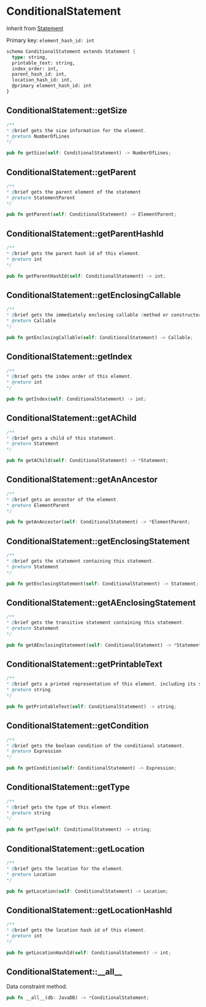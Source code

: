 # ConditionalStatement

Inherit from [Statement](./Statement.md)

Primary key: `element_hash_id: int`

```rust
schema ConditionalStatement extends Statement {
  type: string,
  printable_text: string,
  index_order: int,
  parent_hash_id: int,
  location_hash_id: int,
  @primary element_hash_id: int
}
```
## ConditionalStatement::getSize

```java
/**
* @brief gets the size information for the element.
* @return NumberOfLines
*/
```
```rust
pub fn getSize(self: ConditionalStatement) -> NumberOfLines;
```
## ConditionalStatement::getParent

```java
/**
* @brief gets the parent element of the statement
* @return StatementParent 
*/
```
```rust
pub fn getParent(self: ConditionalStatement) -> ElementParent;
```
## ConditionalStatement::getParentHashId

```java
/**
* @brief gets the parent hash id of this element.
* @return int
*/
```
```rust
pub fn getParentHashId(self: ConditionalStatement) -> int;
```
## ConditionalStatement::getEnclosingCallable

```java
/**
* @brief gets the immediately enclosing callable (method or constructor) whose body contains this statement.
* @return Callable 
*/
```
```rust
pub fn getEnclosingCallable(self: ConditionalStatement) -> Callable;
```
## ConditionalStatement::getIndex

```java
/**
* @brief gets the index order of this element.
* @return int
*/
```
```rust
pub fn getIndex(self: ConditionalStatement) -> int;
```
## ConditionalStatement::getAChild

```java
/**
* @brief gets a child of this statement.
* @return Statement 
*/
```
```rust
pub fn getAChild(self: ConditionalStatement) -> *Statement;
```
## ConditionalStatement::getAnAncestor

```java
/**
* @brief gets an ancestor of the element.
* @return ElementParent 
*/
```
```rust
pub fn getAnAncestor(self: ConditionalStatement) -> *ElementParent;
```
## ConditionalStatement::getEnclosingStatement

```java
/**
* @brief gets the statement containing this statement.
* @return Statement 
*/
```
```rust
pub fn getEnclosingStatement(self: ConditionalStatement) -> Statement;
```
## ConditionalStatement::getAEnclosingStatement

```java
/**
* @brief gets the transitive statement containing this statement.
* @return Statement 
*/
```
```rust
pub fn getAEnclosingStatement(self: ConditionalStatement) -> *Statement;
```
## ConditionalStatement::getPrintableText

```java
/**
* @brief gets a printed representation of this element, including its structure where applicable.
* @return string.
*/
```
```rust
pub fn getPrintableText(self: ConditionalStatement) -> string;
```
## ConditionalStatement::getCondition

```java
/**
* @brief gets the boolean condition of the conditional statement.
* @return Expression 
*/
```
```rust
pub fn getCondition(self: ConditionalStatement) -> Expression;
```
## ConditionalStatement::getType

```java
/**
* @brief gets the type of this element.
* @return string
*/
```
```rust
pub fn getType(self: ConditionalStatement) -> string;
```
## ConditionalStatement::getLocation

```java
/**
* @brief gets the location for the element.
* @return Location
*/
```
```rust
pub fn getLocation(self: ConditionalStatement) -> Location;
```
## ConditionalStatement::getLocationHashId

```java
/**
* @brief gets the location hash id of this element.
* @return int
*/
```
```rust
pub fn getLocationHashId(self: ConditionalStatement) -> int;
```
## ConditionalStatement::\_\_all\_\_

Data constraint method.

```rust
pub fn __all__(db: JavaDB) -> *ConditionalStatement;
```
